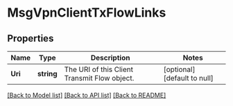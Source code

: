 # MsgVpnClientTxFlowLinks

## Properties
Name | Type | Description | Notes
------------ | ------------- | ------------- | -------------
**Uri** | **string** | The URI of this Client Transmit Flow object. | [optional] [default to null]

[[Back to Model list]](../README.md#documentation-for-models) [[Back to API list]](../README.md#documentation-for-api-endpoints) [[Back to README]](../README.md)

